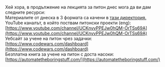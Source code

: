 Хей хора, в продължение на лекцията за питон днес мога да ви дам следните ресурси:  
Материалите от днеска в 3 формата са качени в [тази директория.](https://github.com/Marchev-Science/summer-school-2021/tree/main/Boyan_Markov)  
YouTube каналът, в който поствам питонски проекти (eng):  
[https://www.youtube.com/channel/UCKnyvPPEJw0hQM-OrTSs69A](https://www.youtube.com/channel/UCKnyvPPEJw0hQM-OrTSs69A)  
Уебсайт за учене на питон чрез задачки:  
[https://www.codewars.com/dashboard](https://www.codewars.com/dashboard)  
Безплатна книга за учене на питон с доста насоки:  
[https://automatetheboringstuff.com/](https://automatetheboringstuff.com/)  
